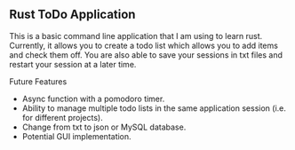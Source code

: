 ## Rust ToDo Application

This is a basic command line application that I am using to learn rust. Currently, it allows you to create a todo list which allows you to add items and check them off. You are also able to save your sessions in txt files and restart your session at a later time.

Future Features
- Async function with a pomodoro timer.
- Ability to manage multiple todo lists in the same application session (i.e. for different projects).
- Change from txt to json or MySQL database.
- Potential GUI implementation.

